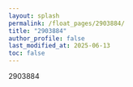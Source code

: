 ```yaml
---
layout: splash
permalink: /float_pages/2903884/
title: "2903884"
author_profile: false
last_modified_at: 2025-06-13
toc: false
---
```

 
2903884
